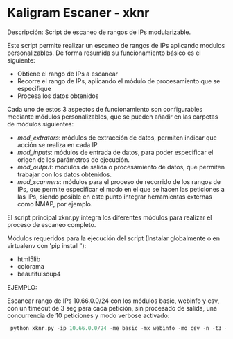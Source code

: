 # Kaligram Escaner - xknr

Descripción: Script de escaneo de rangos de IPs modularizable.

Este script permite realizar un escaneo de rangos de IPs aplicando modulos personalizables. De forma resumida su
funcionamiento básico es el siguiente:
 - Obtiene el rango de IPs a escanear
 - Recorre el rango de IPs, aplicando el módulo de procesamiento que se especifique
 - Procesa los datos obtenidos

Cada uno de estos 3 aspectos de funcionamiento son configurables mediante módulos personalizables, que se pueden añadir
en las carpetas de módulos siguientes:

 - *mod_extrators*: módulos de extracción de datos, permiten indicar que acción se realiza en cada IP.
 - *mod_inputs*: módulos de entrada de datos, para poder especificar el origen de los parámetros de ejecución.
 - *mod_output*: módulos de salida o procesamiento de datos, que permiten trabajar con los datos obtenidos.
 - *mod_scanners*: módulos para el proceso de recorrido de los rangos de IPs, que permite especificar el modo en el que
  se hacen las peticiones a las IPs, siendo posible en este punto integrar herramientas externas como NMAP, por ejemplo.

El script principal xknr.py integra los diferentes módulos para realizar el proceso de escaneo completo.

Módulos requeridos para la ejecución del script (Instalar globalmente o en virtualenv con 'pip install <modulo>'):

 - html5lib
 - colorama
 - beautifulsoup4

 EJEMPLO:

Escanear rango de IPs 10.66.0.0/24 con los módulos basic, webinfo y csv, con un timeout de 3 seg para cada petición,
sin procesado de salida, una concurrencia de 10 peticiones y modo verbose activado:

```python
 python xknr.py -ip 10.66.0.0/24 -me basic -mx webinfo -mo csv -n -t3 -v -c 10
```
